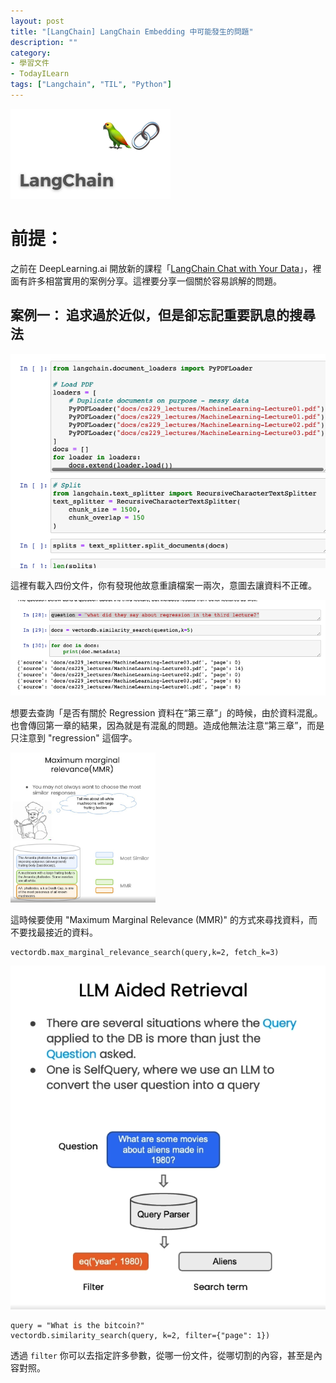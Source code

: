 ```yaml
---
layout: post
title: "[LangChain] LangChain Embedding 中可能發生的問題"
description: ""
category: 
- 學習文件
- TodayILearn
tags: ["Langchain", "TIL", "Python"]
---
```


<img src="../images/2022/langchain-1679313960-9080320.jpg" alt="What is LangChain and how to use it" style="zoom: 25%;" />

# 前提：

之前在 DeepLearning.ai 開放新的課程「[LangChain Chat with Your Data](https://learn.deeplearning.ai/langchain-chat-with-your-data)」，裡面有許多相當實用的案例分享。這裡要分享一個關於容易誤解的問題。 



## 案例一： 追求過於近似，但是卻忘記重要訊息的搜尋法

![image-20230711210300257](../images/2022/image-20230711210300257.png)

這裡有載入四份文件，你有發現他故意重讀檔案一兩次，意圖去讓資料不正確。

![image-20230711210431891](../images/2022/image-20230711210431891.png)

想要去查詢「是否有關於 Regression 資料在“第三章”」的時候，由於資料混亂。也會傳回第一章的結果，因為就是有混亂的問題。造成他無法注意“第三章”，而是只注意到 "regression"  這個字。

<img src="../images/2022/image-20230711211030414.png" alt="image-20230711211030414" style="zoom:33%;" />

這時候要使用 "Maximum Marginal Relevance (MMR)" 的方式來尋找資料，而不要找最接近的資料。

```
vectordb.max_marginal_relevance_search(query,k=2, fetch_k=3)
```



![image-20230711211637196](../images/2022/image-20230711211637196.png)

```query = "What is the bitcoin?"
query = "What is the bitcoin?"
vectordb.similarity_search(query, k=2, filter={"page": 1})
```

透過  `filter` 你可以去指定許多參數，從哪一份文件，從哪切割的內容，甚至是內容對照。



